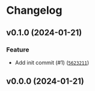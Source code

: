 # Changelog

## v0.1.0 (2024-01-21)

### Feature

- Add init commit (#1) ([`5623211`](https://github.com/Bluetooth-Devices/leaone-ble/commit/5623211794e8004529f4eeeadba5ef076371c1cf))

## v0.0.0 (2024-01-21)
